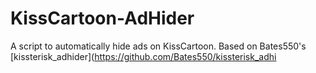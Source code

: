 # KissCartoon-AdHider

A script to automatically hide ads on KissCartoon. Based on Bates550's [kissterisk_adhider](https://github.com/Bates550/kissterisk_adhi
